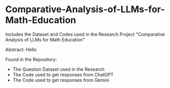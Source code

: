 # Comparative-Analysis-of-LLMs-for-Math-Education
Includes the Dataset and Codes used in the Research Project "Comparative Analysis of LLMs for Math Education"

Abstract:
  Hello

Found in the Repository:
 - The Question Dataset used in the Research
 - The Code used to get responses from ChatGPT
 - The Code used to get responses from Gemini
